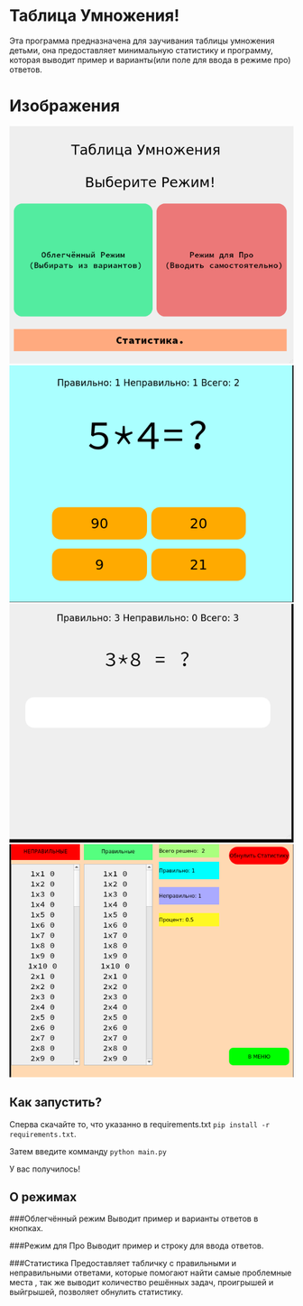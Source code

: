 # Таблица Умножения!
Эта программа предназначена для заучивания таблицы умножения детьми,
она предоставляет минимальную статистику и программу, которая выводит 
пример и варианты(или поле для ввода в режиме про) ответов.

# Изображения
![Меню](md_screenshots/img.png)
![Обычный режим](md_screenshots/img_1.png)
![Режим для про](md_screenshots/img_2.png)
![Статистика](md_screenshots/img_3.png)


## Как запустить?
Сперва скачайте то, что указанно в requirements.txt ```pip install -r requirements.txt```.  
  
Затем введите комманду ```python main.py```  
  
У вас получилось!


## О режимах
###Облегчённый режим
Выводит пример и варианты ответов в кнопках.
  
###Режим для Про
Выводит пример и строку для ввода ответов.

###Статистика
Предоставляет табличку с правильными и неправильными ответами, которые помогают найти самые проблемные места
, так же выводит количество решённых задач, проигрышей и выйгрышей, позволяет обнулить статистику.